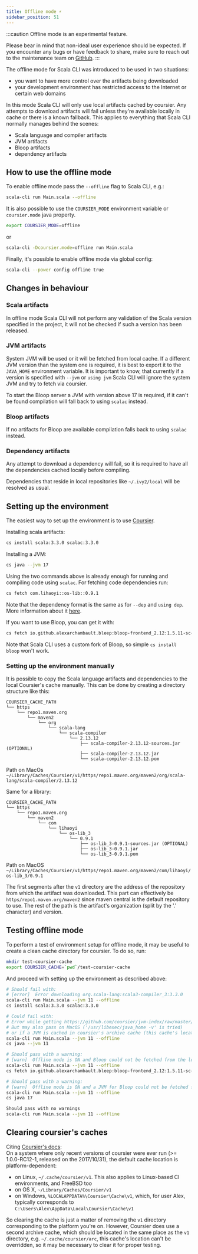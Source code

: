 ```yaml
---
title: Offline mode ⚡️
sidebar_position: 51
---
```


:::caution
Offline mode is an experimental feature.

Please bear in mind that non-ideal user experience should be expected.
If you encounter any bugs or have feedback to share, make sure to reach out to the maintenance team
on [GitHub](https://github.com/VirtusLab/scala-cli).
:::

The offline mode for Scala CLI was introduced to be used in two situations:
- you want to have more control over the artifacts being downloaded
- your development environment has restricted access to the Internet or certain web domains

In this mode Scala CLI will only use local artifacts cached by coursier. Any attempts to download artifacts will fail unless they're available locally in cache or there is a known fallback.
This applies to everything that Scala CLI normally manages behind the scenes:
- Scala language and compiler artifacts
- JVM artifacts
- Bloop artifacts
- dependency artifacts

## How to use the offline mode

To enable offline mode pass the `--offline` flag to Scala CLI, e.g.:

```bash ignore
scala-cli run Main.scala --offline
```

It is also possible to use the `COURSIER_MODE` environment variable or `coursier.mode` java property.
```bash ignore
export COURSIER_MODE=offline
```
or
```bash ignore
scala-cli -Dcoursier.mode=offline run Main.scala 
```

Finally, it's possible to enable offline mode via global config:
```bash ignore
scala-cli --power config offline true
```

## Changes in behaviour

### Scala artifacts
In offline mode Scala CLI will not perform any validation of the Scala version specified in the project, it will not be checked if such a version has been released.

### JVM artifacts
System JVM will be used or it will be fetched from local cache.
If a different JVM version than the system one is required, it is best to export it to the `JAVA_HOME` environment variable.
It is important to know, that currently if a version is specified with `--jvm` or `using jvm` Scala CLI will ignore the system JVM and try to fetch via coursier.

To start the Bloop server a JVM with version above 17 is required, if it can't be found compilation will fall back to using `scalac` instead.

### Bloop artifacts
If no artifacts for Bloop are available compilation falls back to using `scalac` instead.

### Dependency artifacts
Any attempt to download a dependency will fail, so it is required to have all the dependencies cached locally before compiling.

Dependencies that reside in local repositories like `~/.ivy2/local` will be resolved as usual.

## Setting up the environment

The easiest way to set up the environment is to use [Coursier](https://get-coursier.io).

Installing scala artifacts:
```bash ignore
cs install scala:3.3.0 scalac:3.3.0
```

Installing a JVM:
```bash ignore
cs java --jvm 17
```

Using the two commands above is already enough for running and compiling code using `scalac`.
For fetching code dependencies run:
```bash ignore
cs fetch com.lihaoyi::os-lib::0.9.1
```
Note that the dependency format is the same as for `--dep` and `using dep`. More information about it [here](../introduction/dependencies.md).

If you want to use Bloop, you can get it with:
```bash ignore
cs fetch io.github.alexarchambault.bleep:bloop-frontend_2.12:1.5.11-sc-3 
```
Note that Scala CLI uses a custom fork of Bloop, so simple `cs install bloop` won't work.

### Setting up the environment manually

It is possible to copy the Scala language artifacts and dependencies to the local Coursier's cache manually.
This can be done by creating a directory structure like this:
```text
COURSIER_CACHE_PATH
└── https
    └── repo1.maven.org
        └── maven2
            └── org
                └── scala-lang
                    └── scala-compiler
                        └── 2.13.12
                            ├── scala-compiler-2.13.12-sources.jar (OPTIONAL)
                            ├── scala-compiler-2.13.12.jar
                            └── scala-compiler-2.13.12.pom
```
Path on MacOs `~/Library/Caches/Coursier/v1/https/repo1.maven.org/maven2/org/scala-lang/scala-compiler/2.13.12`

Same for a library:
```text
COURSIER_CACHE_PATH
└── https
    └── repo1.maven.org
        └── maven2
            └── com
                └── lihaoyi
                    └── os-lib_3
                        └── 0.9.1
                            ├── os-lib_3-0.9.1-sources.jar (OPTIONAL)
                            ├── os-lib_3-0.9.1.jar
                            └── os-lib_3-0.9.1.pom
```
Path on MacOS `~/Library/Caches/Coursier/v1/https/repo1.maven.org/maven2/com/lihaoyi/os-lib_3/0.9.1`

The first segments after the `v1` directory are the address of the repository from which the artifact was downloaded.
This part can effectively be `https/repo1.maven.org/maven2` since maven central is the default repository to use.
The rest of the path is the artifact's organization (split by the '.' character) and version.

## Testing offline mode

To perform a test of environment setup for offline mode, it may be useful to create a clean cache directory for coursier.
To do so, run:
```bash ignore
mkdir test-coursier-cache
export COURSIER_CACHE=`pwd`/test-coursier-cache
```
And proceed with setting up the environment as described above:
```bash ignore
# Should fail with:
# [error]  Error downloading org.scala-lang:scala3-compiler_3:3.3.0
scala-cli run Main.scala --jvm 11 --offline
cs install scala:3.3.0 scalac:3.3.0

# Could fail with:
# Error while getting https://github.com/coursier/jvm-index/raw/master/index.json
# But may also pass on MacOS ('/usr/libexec/java_home -v' is tried)
# or if a JVM is cached in coursier's archive cache (this cache's location can't be overridden), you may want to clear it, see section below
scala-cli run Main.scala --jvm 11 --offline
cs java --jvm 11

# Should pass with a warning:
# [warn]  Offline mode is ON and Bloop could not be fetched from the local cache, using scalac as fallback
scala-cli run Main.scala --jvm 11 --offline
cs fetch io.github.alexarchambault.bleep:bloop-frontend_2.12:1.5.11-sc-3

# Should pass with a warning:
# [warn]  Offline mode is ON and a JVM for Bloop could not be fetched from the local cache, using scalac as fallback
scala-cli run Main.scala --jvm 11 --offline
cs java 17

Should pass with no warnings
scala-cli run Main.scala --jvm 11 --offline
```

## Clearing coursier's caches
Citing [Coursier's docs](https://get-coursier.io/docs/cache#default-location): <br/>
On a system where only recent versions of coursier were ever run (>= 1.0.0-RC12-1, released on the 2017/10/31), the default cache location is platform-dependent:
- on Linux, `~/.cache/coursier/v1`. This also applies to Linux-based CI environments, and FreeBSD too
- on OS X, `~/Library/Caches/Coursier/v1`
- on Windows, `%LOCALAPPDATA%\Coursier\Cache\v1`, which, for user Alex, typically corresponds to `C:\Users\Alex\AppData\Local\Coursier\Cache\v1`

So clearing the cache is just a matter of removing the `v1` directory corresponding to the platform you're on.
However, Coursier does use a second archive cache, which should be located in the same place as the `v1` directory, e.g. `~/.cache/coursier/arc`,
this cache's location can't be overridden, so it may be necessary to clear it for proper testing.